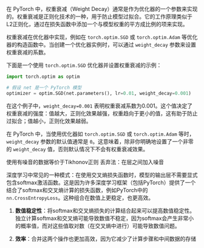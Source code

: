 

  
在 PyTorch 中，权重衰减（Weight Decay）通常是作为优化器的一个参数来实现的。权重衰减是正则化技术的一种，用于防止模型过拟合。它的工作原理类似于L2正则化，通过在损失函数中添加一个与模型权重的平方成比例的项来实现。

权重衰减在优化器中实现，例如在 `torch.optim.SGD` 或 `torch.optim.Adam` 等优化器的构造函数中。当创建一个优化器实例时，可以通过 `weight_decay` 参数来设置权重衰减的系数。

下面是一个使用 `torch.optim.SGD` 优化器并设置权重衰减的示例：

```python
import torch.optim as optim

# 假设 net 是一个 PyTorch 模型
optimizer = optim.SGD(net.parameters(), lr=0.01, weight_decay=0.001)

```

  
在这个例子中，`weight_decay=0.001` 表明权重衰减系数为0.001。这个值决定了权重衰减的强度：值越大，正则化效果越强，权重趋向于更小的值，这有助于防止过拟合；值越小，正则化效果越弱。


在 PyTorch 中，当使用优化器如 `torch.optim.SGD` 或 `torch.optim.Adam` 等时，`weight_decay` 参数的默认值通常是 `0`。这意味着，除非你明确地设置了一个非零的 `weight_decay` 值，否则默认情况下不会有权重衰减效果。



使用有噪音的数据等价于Tikhonov正则
丢弃法：在层之间加入噪音



深度学习中常见的一种模式：在使用交叉熵损失函数时，模型的输出层不需要显式包含softmax激活函数。这是因为许多深度学习框架（包括PyTorch）提供了一个结合了softmax和交叉熵计算的损失函数，例如PyTorch中的 `nn.CrossEntropyLoss`。这种组合在数值上更稳定，也更高效。

1. **数值稳定性**：将softmax和交叉熵损失的计算结合起来可以提高数值稳定性。独立计算softmax和交叉熵可能导致数值不稳定，因为softmax会产生非常小的概率值，而对这些值取对数（在交叉熵中进行）可能导致数值问题。
    
2. **效率**：合并这两个操作也更加高效，因为它减少了计算步骤和中间数据的存储
